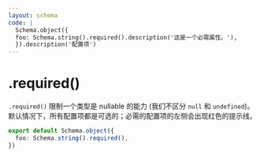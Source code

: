```yaml
---
layout: schema
code: |
  Schema.object({
  foo: Schema.string().required().description('这是一个必需属性。'),
  }).description('配置项')
---
```


# .required()

`.required()` 限制一个类型是 nullable 的能力 (我们不区分 `null` 和 `undefined`)。默认情况下，所有配置项都是可选的；必需的配置项的左侧会出现红色的提示线。

```ts
export default Schema.object({
  foo: Schema.string().required(),
})
```
